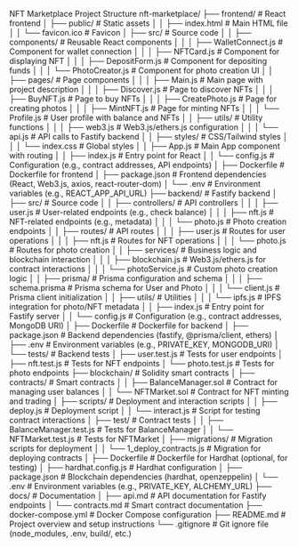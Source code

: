 NFT Marketplace Project Structure
nft-marketplace/
├── frontend/                         # React frontend
│   ├── public/                      # Static assets
│   │   ├── index.html               # Main HTML file
│   │   └── favicon.ico              # Favicon
│   ├── src/                         # Source code
│   │   ├── components/              # Reusable React components
│   │   │   ├── WalletConnect.js     # Component for wallet connection
│   │   │   ├── NFTCard.js           # Component for displaying NFT
│   │   │   ├── DepositForm.js       # Component for depositing funds
│   │   │   └── PhotoCreator.js      # Component for photo creation UI
│   │   ├── pages/                   # Page components
│   │   │   ├── Main.js              # Main page with project description
│   │   │   ├── Discover.js          # Page to discover NFTs
│   │   │   ├── BuyNFT.js           # Page to buy NFTs
│   │   │   ├── CreatePhoto.js       # Page for creating photos
│   │   │   ├── MintNFT.js           # Page for minting NFTs
│   │   │   └── Profile.js           # User profile with balance and NFTs
│   │   ├── utils/                   # Utility functions
│   │   │   ├── web3.js             # Web3.js/ethers.js configuration
│   │   │   └── api.js              # API calls to Fastify backend
│   │   ├── styles/                  # CSS/Tailwind styles
│   │   │   └── index.css           # Global styles
│   │   ├── App.js                   # Main App component with routing
│   │   ├── index.js                 # Entry point for React
│   │   └── config.js                # Configuration (e.g., contract addresses, API endpoints)
│   ├── Dockerfile                   # Dockerfile for frontend
│   ├── package.json                 # Frontend dependencies (React, Web3.js, axios, react-router-dom)
│   └── .env                         # Environment variables (e.g., REACT_APP_API_URL)
├── backend/                         # Fastify backend
│   ├── src/                         # Source code
│   │   ├── controllers/             # API controllers
│   │   │   ├── user.js             # User-related endpoints (e.g., check balance)
│   │   │   ├── nft.js              # NFT-related endpoints (e.g., metadata)
│   │   │   └── photo.js            # Photo creation endpoints
│   │   ├── routes/                  # API routes
│   │   │   ├── user.js             # Routes for user operations
│   │   │   ├── nft.js              # Routes for NFT operations
│   │   │   └── photo.js            # Routes for photo creation
│   │   ├── services/                # Business logic and blockchain interaction
│   │   │   ├── blockchain.js       # Web3.js/ethers.js for contract interactions
│   │   │   └── photoService.js     # Custom photo creation logic
│   │   ├── prisma/                  # Prisma configuration and schema
│   │   │   ├── schema.prisma       # Prisma schema for User and Photo
│   │   │   └── client.js           # Prisma client initialization
│   │   ├── utils/                   # Utilities
│   │   │   └── ipfs.js            # IPFS integration for photo/NFT metadata
│   │   ├── index.js                 # Entry point for Fastify server
│   │   └── config.js                # Configuration (e.g., contract addresses, MongoDB URI)
│   ├── Dockerfile                   # Dockerfile for backend
│   ├── package.json                 # Backend dependencies (fastify, @prisma/client, ethers)
│   ├── .env                         # Environment variables (e.g., PRIVATE_KEY, MONGODB_URI)
│   └── tests/                       # Backend tests
│       ├── user.test.js            # Tests for user endpoints
│       ├── nft.test.js            # Tests for NFT endpoints
│       └── photo.test.js           # Tests for photo endpoints
├── blockchain/                      # Solidity smart contracts
│   ├── contracts/                   # Smart contracts
│   │   ├── BalanceManager.sol      # Contract for managing user balances
│   │   └── NFTMarket.sol           # Contract for NFT minting and trading
│   ├── scripts/                     # Deployment and interaction scripts
│   │   ├── deploy.js               # Deployment script
│   │   └── interact.js             # Script for testing contract interactions
│   ├── test/                        # Contract tests
│   │   ├── BalanceManager.test.js  # Tests for BalanceManager
│   │   └── NFTMarket.test.js       # Tests for NFTMarket
│   ├── migrations/                  # Migration scripts for deployment
│   │   └── 1_deploy_contracts.js   # Migration for deploying contracts
│   ├── Dockerfile                   # Dockerfile for Hardhat (optional, for testing)
│   ├── hardhat.config.js           # Hardhat configuration
│   ├── package.json                 # Blockchain dependencies (hardhat, openzeppelin)
│   └── .env                         # Environment variables (e.g., PRIVATE_KEY, ALCHEMY_URL)
├── docs/                            # Documentation
│   ├── api.md                      # API documentation for Fastify endpoints
│   └── contracts.md                # Smart contract documentation
├── docker-compose.yml              # Docker Compose configuration
├── README.md                       # Project overview and setup instructions
└── .gitignore                      # Git ignore file (node_modules, .env, build/, etc.)
